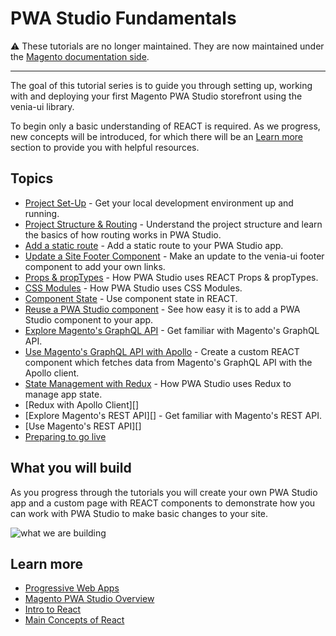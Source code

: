 # PWA Studio Fundamentals

⚠️ These tutorials are no longer maintained. They are now maintained under the [Magento documentation side].

<hr />

The goal of this tutorial series is to guide you through setting up, working with and deploying your 
first Magento PWA Studio storefront using the venia-ui library.

To begin only a basic understanding of REACT is required. As we progress, new concepts will be introduced, 
for which there will be an [Learn more][] section to provide you with helpful resources.

## Topics

-   [Project Set-Up](./doc/project-set-up/index.md) - Get your local development environment up and running.
-   [Project Structure & Routing](./doc/project-structure-and-routing/index.md) - Understand the project structure and learn the basics of how routing works in PWA Studio.
-   [Add a static route](./doc/add-a-static-route/index.md) - Add a static route to your PWA Studio app.
-   [Update a Site Footer Component](./doc/update-site-footer/index.md) - Make an update to the venia-ui footer component to add your own links.
-   [Props & propTypes](./doc/props-proptypes/index.md) - How PWA Studio uses REACT Props & propTypes.
-   [CSS Modules](./doc/css-modules/index.md) - How PWA Studio uses CSS Modules.
-   [Component State](./doc/component-state/index.md) - Use component state in REACT.
-   [Reuse a PWA Studio component](./doc/reuse-a-venia-component/index.md) - See how easy it is to add a PWA Studio component to your app.
-   [Explore Magento's GraphQL API](./doc/explore-graphql-with-graphiql/index.md) - Get familiar with Magento's GraphQL API.
-   [Use Magento's GraphQL API with Apollo](./doc/use-magentos-graphql-api/index.md) - Create a custom REACT component which fetches data from Magento's GraphQL API with the Apollo client.
-   [State Management with Redux](./doc/manage-state-with-redux/index.md) - How PWA Studio uses Redux to manage app state.
-   [Redux with Apollo Client][]
-   [Explore Magento's REST API][] - Get familiar with Magento's REST API.
-   [Use Magento's REST API][]
-   [Preparing to go live](./doc/preparing-to-go-live/index.md)

## What you will build

As you progress through the tutorials you will create your own PWA Studio app and a custom page 
with REACT components to demonstrate how you can work with PWA Studio to make basic changes to your site.

![what we are building][]

## Learn more

-   [Progressive Web Apps](https://developers.google.com/web/progressive-web-apps)
-   [Magento PWA Studio Overview][]
-   [Intro to React](https://reactjs.org/tutorial/tutorial.html)
-   [Main Concepts of React](https://reactjs.org/docs/hello-world.html)

[Magento PWA Studio Overview]: https://magento.github.io/pwa-studio/technologies/overview/
[what we are building]: ./doc/images/foo-screen-shot.png
[Learn more]: #learn-more
[Magento documentation side]: https://magento.github.io/pwa-studio/tutorials/pwa-studio-fundamentals/
